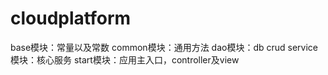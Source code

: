 # cloudplatform
base模块：常量以及常数
common模块：通用方法
dao模块：db crud
service模块：核心服务
start模块：应用主入口，controller及view
